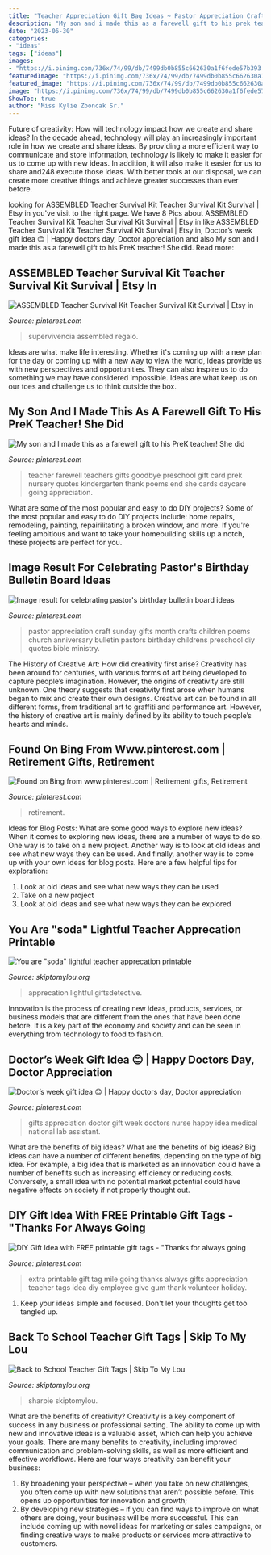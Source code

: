 ```yaml
---
title: "Teacher Appreciation Gift Bag Ideas ~ Pastor Appreciation Craft Sunday Gifts Month Crafts Children Poems Church Anniversary Bulletin Pastors Birthday Childrens Preschool Diy Quotes Bible Ministry"
description: "My son and i made this as a farewell gift to his prek teacher! she did"
date: "2023-06-30"
categories:
- "ideas"
tags: ["ideas"]
images:
- "https://i.pinimg.com/736x/74/99/db/7499db0b855c662630a1f6fede57b393.jpg"
featuredImage: "https://i.pinimg.com/736x/74/99/db/7499db0b855c662630a1f6fede57b393.jpg"
featured_image: "https://i.pinimg.com/736x/74/99/db/7499db0b855c662630a1f6fede57b393.jpg"
image: "https://i.pinimg.com/736x/74/99/db/7499db0b855c662630a1f6fede57b393.jpg"
ShowToc: true
author: "Miss Kylie Zboncak Sr."
---
```



Future of creativity: How will technology impact how we create and share ideas?
In the decade ahead, technology will play an increasingly important role in how we create and share ideas. By providing a more efficient way to communicate and store information, technology is likely to make it easier for us to come up with new ideas. In addition, it will also make it easier for us to share and248
execute those ideas. With better tools at our disposal, we can create more creative things and achieve greater successes than ever before.

	

		
looking for ASSEMBLED Teacher Survival Kit Teacher Survival Kit Survival | Etsy in you've visit to the right page. We have 8 Pics about ASSEMBLED Teacher Survival Kit Teacher Survival Kit Survival | Etsy in like ASSEMBLED Teacher Survival Kit Teacher Survival Kit Survival | Etsy in, Doctor’s week gift idea 😊 | Happy doctors day, Doctor appreciation and also My son and I made this as a farewell gift to his PreK teacher! She did. Read more:
		
    
## ASSEMBLED Teacher Survival Kit Teacher Survival Kit Survival | Etsy In

<img loading=lazy src="https://i.pinimg.com/736x/74/99/db/7499db0b855c662630a1f6fede57b393.jpg" onerror="this.onerror=null;this.src='https://tse4.mm.bing.net/th?id=OIP.FMfMoogOXhVWj1Ge6M127wHaJ3&amp;pid=15.1';" alt="ASSEMBLED Teacher Survival Kit Teacher Survival Kit Survival | Etsy in">

_Source: pinterest.com_

>supervivencia assembled regalo. 

	

Ideas are what make life interesting. Whether it's coming up with a new plan for the day or coming up with a new way to view the world, ideas provide us with new perspectives and opportunities. They can also inspire us to do something we may have considered impossible. Ideas are what keep us on our toes and challenge us to think outside the box.

    
## My Son And I Made This As A Farewell Gift To His PreK Teacher! She Did

<img loading=lazy src="https://i.pinimg.com/736x/5e/0e/65/5e0e6589332e0f256ea4fe9792fe1a3b--teacher-name-the-teacher.jpg?b=t" onerror="this.onerror=null;this.src='https://tse4.mm.bing.net/th?id=OIP.9IaULxZxsiMWN7ugb7Q6jgAAAA&amp;pid=15.1';" alt="My son and I made this as a farewell gift to his PreK teacher! She did">

_Source: pinterest.com_

>teacher farewell teachers gifts goodbye preschool gift card prek nursery quotes kindergarten thank poems end she cards daycare going appreciation. 

	

What are some of the most popular and easy to do DIY projects?
Some of the most popular and easy to do DIY projects include: home repairs, remodeling, painting, repairilitating a broken window, and more. If you're feeling ambitious and want to take your homebuilding skills up a notch, these projects are perfect for you.

    
## Image Result For Celebrating Pastor&#039;s Birthday Bulletin Board Ideas

<img loading=lazy src="https://i.pinimg.com/736x/de/94/4a/de944a4c103f2eb3c341ebed8ed4f0d6.jpg" onerror="this.onerror=null;this.src='https://tse2.mm.bing.net/th?id=OIP.A6qhE8ClQzTELJZfZXo0vwHaJ4&amp;pid=15.1';" alt="Image result for celebrating pastor&#039;s birthday bulletin board ideas">

_Source: pinterest.com_

>pastor appreciation craft sunday gifts month crafts children poems church anniversary bulletin pastors birthday childrens preschool diy quotes bible ministry. 

	

The History of Creative Art: How did creativity first arise?
Creativity has been around for centuries, with various forms of art being developed to capture people’s imagination. However, the origins of creativity are still unknown. One theory suggests that creativity first arose when humans began to mix and create their own designs. Creative art can be found in all different forms, from traditional art to graffiti and performance art. However, the history of creative art is mainly defined by its ability to touch people’s hearts and minds.

    
## Found On Bing From Www.pinterest.com | Retirement Gifts, Retirement

<img loading=lazy src="https://i.pinimg.com/736x/74/6a/8d/746a8d340c8ba5d8775466512b5e494a--retirement-gifts-teacher-retirement.jpg" onerror="this.onerror=null;this.src='https://tse1.mm.bing.net/th?id=OIP.UjwWqTHNJWv11y43O71R8gHaJ3&amp;pid=15.1';" alt="Found on Bing from www.pinterest.com | Retirement gifts, Retirement">

_Source: pinterest.com_

>retirement. 

	

Ideas for Blog Posts: What are some good ways to explore new ideas?
When it comes to exploring new ideas, there are a number of ways to do so. One way is to take on a new project. Another way is to look at old ideas and see what new ways they can be used. And finally, another way is to come up with your own ideas for blog posts. Here are a few helpful tips for exploration: 
1. Look at old ideas and see what new ways they can be used
2. Take on a new project
3. Look at old ideas and see what new ways they can be explored  
    
## You Are &quot;soda&quot; Lightful Teacher Apprecation Printable

<img loading=lazy src="https://www.skiptomylou.org/wp-content/uploads/2013/04/photo-840-e1366305361703.jpg" onerror="this.onerror=null;this.src='https://tse3.mm.bing.net/th?id=OIP.pCKKkeNtSiIufYUTcf-NaAHaJ4&amp;pid=15.1';" alt="You are &quot;soda&quot; lightful teacher apprecation printable">

_Source: skiptomylou.org_

>apprecation lightful giftsdetective. 

	

Innovation is the process of creating new ideas, products, services, or business models that are different from the ones that have been done before. It is a key part of the economy and society and can be seen in everything from technology to food to fashion.

    
## Doctor’s Week Gift Idea 😊 | Happy Doctors Day, Doctor Appreciation

<img loading=lazy src="https://i.pinimg.com/736x/71/20/76/712076cd4d1d3dc7db67909123aa3229.jpg" onerror="this.onerror=null;this.src='https://tse3.mm.bing.net/th?id=OIP.C4c5nJCs0gLkfY6-XQLqqQHaJ3&amp;pid=15.1';" alt="Doctor’s week gift idea 😊 | Happy doctors day, Doctor appreciation">

_Source: pinterest.com_

>gifts appreciation doctor gift week doctors nurse happy idea medical national lab assistant. 

	

What are the benefits of big ideas?
What are the benefits of big ideas? Big ideas can have a number of different benefits, depending on the type of big idea. For example, a big idea that is marketed as an innovation could have a number of benefits such as increasing efficiency or reducing costs. Conversely, a small idea with no potential market potential could have negative effects on society if not properly thought out.

    
## DIY Gift Idea With FREE Printable Gift Tags - &quot;Thanks For Always Going

<img loading=lazy src="https://i.pinimg.com/736x/90/eb/d5/90ebd5054bb63a3351cc2d98eb7bcd16.jpg" onerror="this.onerror=null;this.src='https://tse3.mm.bing.net/th?id=OIP.X9Xb7KgIsMXIxje1RNdqlAHaSh&amp;pid=15.1';" alt="DIY Gift Idea with FREE printable gift tags - &quot;Thanks for always going">

_Source: pinterest.com_

>extra printable gift tag mile going thanks always gifts appreciation teacher tags idea diy employee give gum thank volunteer holiday. 

	

1. Keep your ideas simple and focused. Don't let your thoughts get too tangled up.

    
## Back To School Teacher Gift Tags | Skip To My Lou

<img loading=lazy src="http://www.skiptomylou.org/wp-content/uploads/2015/08/sharpie-marker-teacher-gift-1.jpg" onerror="this.onerror=null;this.src='https://tse4.mm.bing.net/th?id=OIP._ifbbpwNg3jfp5PvoOgmygHaLH&amp;pid=15.1';" alt="Back to School Teacher Gift Tags | Skip To My Lou">

_Source: skiptomylou.org_

>sharpie skiptomylou. 

	

What are the benefits of creativity?
Creativity is a key component of success in any business or professional setting. The ability to come up with new and innovative ideas is a valuable asset, which can help you achieve your goals. There are many benefits to creativity, including improved communication and problem-solving skills, as well as more efficient and effective workflows. Here are four ways creativity can benefit your business: 
1) By broadening your perspective – when you take on new challenges, you often come up with new solutions that aren’t possible before. This opens up opportunities for innovation and growth; 
2) By developing new strategies – if you can find ways to improve on what others are doing, your business will be more successful. This can include coming up with novel ideas for marketing or sales campaigns, or finding creative ways to make products or services more attractive to customers.

